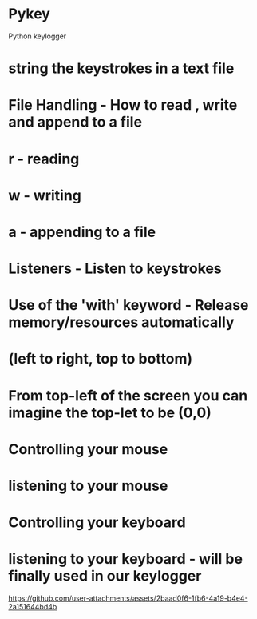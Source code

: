 # Pykey
Python keylogger

# string the keystrokes in a text file
# File Handling  - How to read , write and append to a file

# r - reading
# w - writing
# a - appending to a file

# Listeners - Listen to keystrokes
# Use of the 'with' keyword - Release memory/resources automatically

# (left to right, top to bottom)
# From top-left of the screen you can imagine the top-let to be (0,0)

# Controlling your mouse
# listening to your mouse
# Controlling your keyboard
# listening to your keyboard - will be finally used in our keylogger


https://github.com/user-attachments/assets/2baad0f6-1fb6-4a19-b4e4-2a151644bd4b

